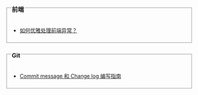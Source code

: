 <section>
<fieldset>
<legend><h3>前端</h3></legend>
<ul>
  <li><a href="http://jartto.wang/2018/11/20/js-exception-handling/">如何优雅处理前端异常？</a></li>
</ul>
</fieldset>
<fieldset>
<legend><h3>Git</h3></legend>
<ul>
  <li><a href="http://www.ruanyifeng.com/blog/2016/01/commit_message_change_log.html">Commit message 和 Change log 编写指南</a></li>
</ul>
</fieldset>
</section>